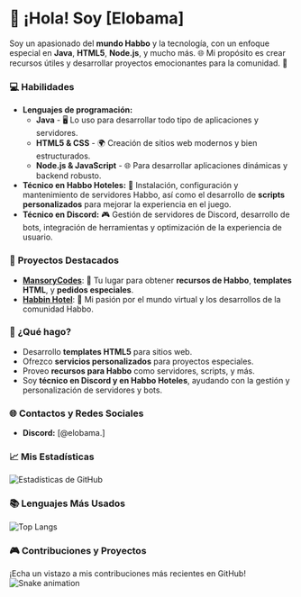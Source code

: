 # 👋 ¡Hola! Soy **[Elobama]**

Soy un apasionado del **mundo Habbo** y la tecnología, con un enfoque especial en **Java**, **HTML5**, **Node.js**, y mucho más. 🌐 Mi propósito es crear recursos útiles y desarrollar proyectos emocionantes para la comunidad. 🚀

### 💻 **Habilidades**
- **Lenguajes de programación:**
  - **Java** - 🖥️ Lo uso para desarrollar todo tipo de aplicaciones y servidores.
  - **HTML5 & CSS** - 🌍 Creación de sitios web modernos y bien estructurados.
  - **Node.js & JavaScript** - 🌐 Para desarrollar aplicaciones dinámicas y backend robusto.
- **Técnico en Habbo Hoteles:** 🔧 Instalación, configuración y mantenimiento de servidores Habbo, así como el desarrollo de **scripts personalizados** para mejorar la experiencia en el juego.
- **Técnico en Discord:** 🎮 Gestión de servidores de Discord, desarrollo de bots, integración de herramientas y optimización de la experiencia de usuario.

### 🌟 **Proyectos Destacados**
- **[MansoryCodes](https://mansorycodes.eu)**: 🚀 Tu lugar para obtener **recursos de Habbo**, **templates HTML**, y **pedidos especiales**.
- **[Habbin Hotel](https://habbin.eu)**: 🏨 Mi pasión por el mundo virtual y los desarrollos de la comunidad Habbo.

### 🔧 **¿Qué hago?**
- Desarrollo **templates HTML5** para sitios web.
- Ofrezco **servicios personalizados** para proyectos especiales.
- Proveo **recursos para Habbo** como servidores, scripts, y más.
- Soy **técnico en Discord y en Habbo Hoteles**, ayudando con la gestión y personalización de servidores y bots.

### 🌐 **Contactos y Redes Sociales**
- **Discord:** [@elobama.]
  
### 📈 **Mis Estadísticas**
![Estadísticas de GitHub](https://github-readme-stats.vercel.app/api?username=elobamaa&show_icons=true&theme=radical)
  
### 📚 **Lenguajes Más Usados**
![Top Langs](https://github-readme-stats.vercel.app/api/top-langs/?username=elobamaa&layout=compact)

### 🎮 **Contribuciones y Proyectos**
¡Echa un vistazo a mis contribuciones más recientes en GitHub!  
![Snake animation](https://github.com/elobamaa/elobamaa/blob/output/github-contribution-grid-snake.svg)
